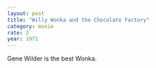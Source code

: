 ```yaml
---
layout: post
title: "Willy Wonka and the Chocolate Factory"
category: movie
rate: 2
year: 1971
---
```


Gene Wilder is the best Wonka.
